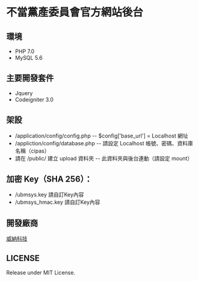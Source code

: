 # 不當黨產委員會官方網站後台

## 環境

- PHP 7.0
- MySQL 5.6

## 主要開發套件

- Jquery
- Codeigniter 3.0

## 架設

- /application/config/config.php -- $config['base_url'] = Localhost 網址
- /appliction/config/database.php -- 請設定 Localhost 帳號、密碼、資料庫名稱（cipas）
- 請在 /public/ 建立 upload 資料夾 -- 此資料夾與後台連動（請設定 mount）

## 加密 Key（SHA 256）：

- /ubmsys.key 請自訂Key內容
- /ubmsys_hmac.key 請自訂Key內容

## 開發廠商

[威納科技](http://www.unidyna.com/)

## LICENSE

Release under MIT License.

